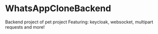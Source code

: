 # WhatsAppCloneBackend
Backend project of pet project
Featuring: keycloak, websocket, multipart requests and more!
